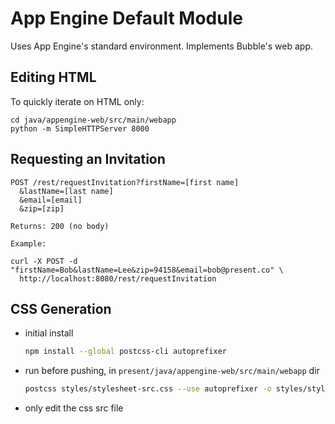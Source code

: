App Engine Default Module
=========================

Uses App Engine's standard environment. Implements Bubble's web app.

Editing HTML
------------

To quickly iterate on HTML only:

    cd java/appengine-web/src/main/webapp
    python -m SimpleHTTPServer 8000

Requesting an Invitation
------------------------

    POST /rest/requestInvitation?firstName=[first name]
      &lastName=[last name]
      &email=[email]
      &zip=[zip]
      
    Returns: 200 (no body)

    Example:
    
    curl -X POST -d "firstName=Bob&lastName=Lee&zip=94158&email=bob@present.co" \
      http://localhost:8080/rest/requestInvitation

CSS Generation
--------------

- initial install

    ```sh
    npm install --global postcss-cli autoprefixer
    ```

- run before pushing, in `present/java/appengine-web/src/main/webapp` dir
    ```sh
    postcss styles/stylesheet-src.css --use autoprefixer -o styles/stylesheet.css
    ```

- only edit the css src file
